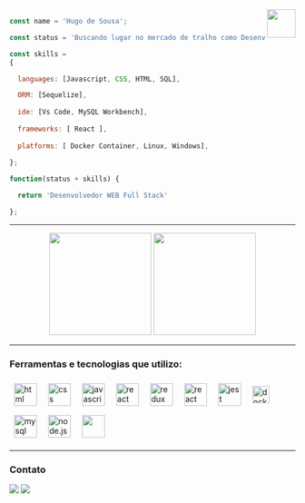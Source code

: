 
<style type="text/css">
.tec {
    margin: 8px;
}
</style>

<div align="center">
  <img height="50px" align="right" src="https://theme.zdassets.com/theme_assets/9633455/9814df697eaf49815d7df109110815ff887b3457.png" />
</div>

```js
const name = 'Hugo de Sousa';

const status = 'Buscando lugar no mercado de tralho como Desenvolvedor WEB Full Stack';

const skills = 
{

  languages: [Javascript, CSS, HTML, SQL],

  ORM: [Sequelize],
  
  ide: [Vs Code, MySQL Workbench],
  
  frameworks: [ React ],
  
  platforms: [ Docker Container, Linux, Windows],
  
};

function(status + skills) {

  return 'Desenvolvedor WEB Full Stack'

};

```

---

<div align="center">
  <img height="180em" src="https://github-readme-stats.vercel.app/api?username=Hugodesousa&show_icons=true&theme=dracula&include_all_commits=true&count_private=true&icon_color=2FC18C&title_color=2FC18C&bg_color=1A1D21"/>
  <img height="180em" src="https://github-readme-stats.vercel.app/api/top-langs/?username=Hugodesousa&layout=compact&langs_count=7&theme=dracula&title_color=2FC18C&bg_color=1A1D21"/>
</div>

---

  


### Ferramentas e tecnologias que utilizo:

<div>
  <img align="center" class='tec' alt="html" height="40"  src="https://img.shields.io/badge/HTML5-E34F26?style=for-the-badge&logo=html5&logoColor=white">
  <img align="center" class='tec' alt="css" height="40"  src="https://img.shields.io/badge/CSS-239120?&style=for-the-badge&logo=css3&logoColor=white">
  <img align="center" class='tec' alt="javascript" height="40"  src="https://img.shields.io/badge/JavaScript-F7DF1E?style=for-the-badge&logo=javascript&logoColor=black">
  <img align="center" class='tec' alt="react" height="40"  src="https://img.shields.io/badge/React-20232A?style=for-the-badge&logo=react&logoColor=61DAFB">
  <img align="center" class='tec' alt="redux" height="40"  src="https://img.shields.io/badge/Redux-593D88?style=for-the-badge&logo=redux&logoColor=white">
  <img align="center" class='tec' alt="react router" height="40"  src="https://img.shields.io/badge/React_Router-CA4245?style=for-the-badge&logo=react-router&logoColor=white">
  <img align="center" class='tec' alt="jest" height="40"  src="https://img.shields.io/badge/Jest-323330?style=for-the-badge&logo=Jest&logoColor=white">
  <img align="center" class='tec' alt="docker" height="30" src="https://ml.globenewswire.com/Resource/Download/c83c4886-b215-4cf0-a973-64b8f65e7003">
  <img align="center" class='tec' alt="mysql" height="40"  src="https://img.shields.io/badge/MySQL-005C84?style=for-the-badge&logo=mysql&logoColor=white">
  <img align="center" class='tec' alt="node.js" height="40"  src="https://img.shields.io/badge/Node.js-43853D?style=for-the-badge&logo=node.js&logoColor=white">
  <img align="center" class='tec' alt="" height="40"  src="https://img.shields.io/badge/Express.js-404D59?style=for-the-badge">

</div>

---

### Contato

<div>
  <a href="https://www.linkedin.com/in/hugo-de-sousa-dev/" target="_blank"><img src="https://img.shields.io/badge/-LinkedIn-%230077B5?style=for-the-badge&logo=linkedin&logoColor=white" target="_blank"></a> 
  <a href = "mailto:hugodesousa.16@gmail.com"><img src="https://img.shields.io/badge/-Gmail-%23333?style=for-the-badge&logo=gmail&logoColor=white" target="_blank"></a>
 
  
</div>

